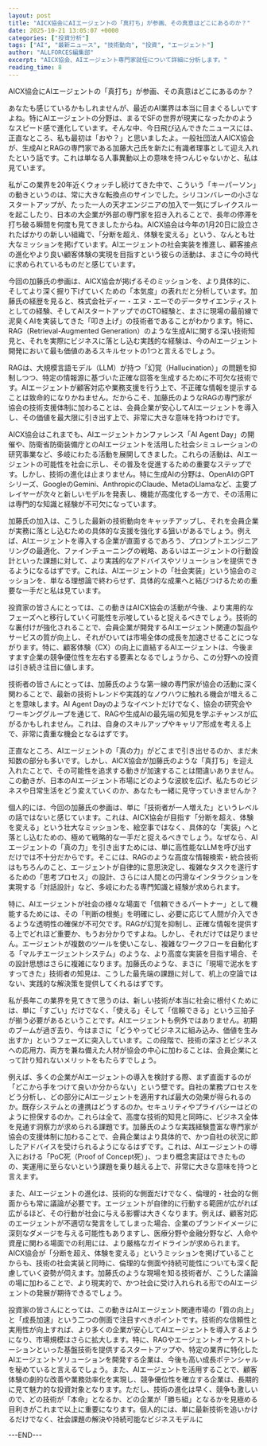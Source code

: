 ```yaml
---
layout: post
title: "AICX協会にAIエージェントの「真打ち」が参画、その真意はどこにあるのか？"
date: 2025-10-21 13:05:07 +0000
categories: ["投資分析"]
tags: ["AI", "最新ニュース", "技術動向", "投資", "エージェント"]
author: "ALLFORCES編集部"
excerpt: "AICX協会、AIエージェント専門家就任について詳細に分析します。"
reading_time: 8
---
```


AICX協会にAIエージェントの「真打ち」が参画、その真意はどこにあるのか？

あなたも感じているかもしれませんが、最近のAI業界は本当に目まぐるしいですよね。特にAIエージェントの分野は、まるでSFの世界が現実になったかのようなスピード感で進化しています。そんな中、今日飛び込んできたニュースには、正直なところ、私も最初は「おや？」と思いましたよ。一般社団法人AICX協会が、生成AIとRAGの専門家である加藤大己氏を新たに有識者理事として迎え入れたという話です。これは単なる人事異動以上の意味を持つんじゃないかと、私は見ています。

私がこの業界を20年近くウォッチし続けてきた中で、こういう「キーパーソン」の動きというのは、常に大きな転換点のサインでした。シリコンバレーの小さなスタートアップが、たった一人の天才エンジニアの加入で一気にブレイクスルーを起こしたり、日本の大企業が外部の専門家を招き入れることで、長年の停滞を打ち破る瞬間を何度も見てきましたからね。AICX協会は今年の1月20日に設立されたばかりの新しい組織で、「分断を超え、体験を変える」という、なんとも壮大なミッションを掲げています。AIエージェントの社会実装を推進し、顧客接点の進化やより良い顧客体験の実現を目指すという彼らの活動は、まさに今の時代に求められているものだと感じています。

今回の加藤氏の参画は、AICX協会が掲げるそのミッションを、より具体的に、そしてより深く掘り下げていくための「本気度」の表れだと分析しています。加藤氏の経歴を見ると、株式会社ディー・エヌ・エーでのデータサイエンティストとしての経験、そしてAIスタートアップでのCTO経験と、まさに現場の最前線で泥臭くAIを実装してきた「叩き上げ」の技術者であることがわかります。特に、RAG（Retrieval-Augmented Generation）のような生成AIに関する深い技術知見と、それを実際にビジネスに落とし込む実践的な経験は、今のAIエージェント開発において最も価値のあるスキルセットの1つと言えるでしょう。

RAGは、大規模言語モデル（LLM）が持つ「幻覚（Hallucination）」の問題を抑制しつつ、特定の情報源に基づいた正確な回答を生成するために不可欠な技術です。AIエージェントが顧客対応や業務支援を行う上で、不正確な情報を提示することは致命的になりかねません。だからこそ、加藤氏のようなRAGの専門家が協会の技術支援体制に加わることは、会員企業が安心してAIエージェントを導入し、その価値を最大限に引き出す上で、非常に大きな意味を持つわけです。

AICX協会はこれまでも、AIエージェントカンファレンス「AI Agent Day」の開催や、防衛省防衛装備庁とのAIエージェントを活用した社会シミュレーションの研究事業など、多岐にわたる活動を展開してきました。これらの活動は、AIエージェントの可能性を社会に示し、その普及を促進するための重要なステップです。しかし、技術の進化は止まりません。特に生成AIの分野は、OpenAIのGPTシリーズ、GoogleのGemini、AnthropicのClaude、MetaのLlamaなど、主要プレイヤーが次々と新しいモデルを発表し、機能が高度化する一方で、その活用には専門的な知識と経験が不可欠になっています。

加藤氏の加入は、こうした最新の技術動向をキャッチアップし、それを会員企業が実務に落とし込むための具体的な支援を強化する狙いがあるでしょう。例えば、AIエージェントを導入する企業が直面するであろう、プロンプトエンジニアリングの最適化、ファインチューニングの戦略、あるいはエージェントの行動設計といった課題に対して、より実践的なアドバイスやソリューションを提供できるようになるはずです。これは、AIエージェントの「社会実装」という協会のミッションを、単なる理想論で終わらせず、具体的な成果へと結びつけるための重要な一手だと私は見ています。

投資家の皆さんにとっては、この動きはAICX協会の活動が今後、より実用的なフェーズへと移行していく可能性を示唆していると捉えるべきでしょう。技術的な裏付けが強化されることで、会員企業が開発するAIエージェント関連の製品やサービスの質が向上し、それがひいては市場全体の成長を加速させることにつながります。特に、顧客体験（CX）の向上に直結するAIエージェントは、今後ますます企業の競争優位性を左右する要素となるでしょうから、この分野への投資は引き続き注目に値します。

技術者の皆さんにとっては、加藤氏のような第一線の専門家が協会の活動に深く関わることで、最新の技術トレンドや実践的なノウハウに触れる機会が増えることを意味します。AI Agent Dayのようなイベントだけでなく、協会の研究会やワーキンググループを通じて、RAGや生成AIの最先端の知見を学ぶチャンスが広がるかもしれません。これは、自身のスキルアップやキャリア形成を考える上で、非常に貴重な機会となるはずです。

正直なところ、AIエージェントの「真の力」がどこまで引き出せるのか、まだ未知数の部分も多いです。しかし、AICX協会が加藤氏のような「真打ち」を迎え入れたことで、その可能性を追求する動きが加速することは間違いありません。この動きが、日本のAIエージェント市場にどのような波紋を広げ、私たちのビジネスや日常生活をどう変えていくのか、あなたも一緒に見守っていきませんか？

個人的には、今回の加藤氏の参画は、単に「技術者が一人増えた」というレベルの話ではないと感じています。これは、AICX協会が目指す「分断を超え、体験を変える」という壮大なミッションを、絵空事ではなく、具体的な「実装」へと落とし込むための、極めて戦略的な一手だと捉えるべきでしょう。なぜなら、AIエージェントの「真の力」を引き出すためには、単に高性能なLLMを呼び出すだけでは不十分だからです。そこには、RAGのような高度な情報検索・統合技術はもちろんのこと、エージェントが自律的に意思決定し、複雑なタスクを遂行するための「思考プロセス」の設計、さらには人間との円滑なインタラクションを実現する「対話設計」など、多岐にわたる専門知識と経験が求められます。

特に、AIエージェントが社会の様々な場面で「信頼できるパートナー」として機能するためには、その「判断の根拠」を明確にし、必要に応じて人間が介入できるような透明性の確保が不可欠です。RAGが幻覚を抑制し、正確な情報を提供する上でどれほど重要か、もうお分かりですよね。しかし、それだけでは足りません。エージェントが複数のツールを使いこなし、複雑なワークフローを自動化する「マルチエージェントシステム」のような、より高度な実装を目指す場合、その設計思想はさらに複雑になります。加藤氏のような、まさに「現場で泥水をすすってきた」技術者の知見は、こうした最先端の課題に対して、机上の空論ではない、実践的な解決策を提供してくれるはずです。

私が長年この業界を見てきて思うのは、新しい技術が本当に社会に根付くためには、単に「すごい」だけでなく、「使える」そして「信頼できる」という三拍子が揃う必要があるということです。AIエージェントも例外ではありません。初期のブームが過ぎ去り、今はまさに「どうやってビジネスに組み込み、価値を生み出すか」というフェーズに突入しています。この段階で、技術の深さとビジネスへの応用力、両方を兼ね備えた人材が協会の中心に加わることは、会員企業にとって計り知れないメリットをもたらすでしょう。

例えば、多くの企業がAIエージェントの導入を検討する際、まず直面するのが「どこから手をつけて良いか分からない」という壁です。自社の業務プロセスをどう分析し、どの部分にAIエージェントを適用すれば最大の効果が得られるのか。既存システムとの連携はどうするのか。セキュリティやプライバシーはどのように担保するのか。これらは全て、高度な技術的知見と同時に、ビジネス全体を見通す洞察力が求められる課題です。加藤氏のような実践経験豊富な専門家が協会の支援体制に加わることで、会員企業はより具体的で、かつ自社の状況に即したアドバイスを受けられるようになるはずです。これは、AIエージェントの導入における「PoC死（Proof of Concept死）」、つまり概念実証はできたものの、実運用に至らないという課題を乗り越える上で、非常に大きな意味を持つと言えます。

また、AIエージェントの進化は、技術的な側面だけでなく、倫理的・社会的な側面からも常に議論が必要です。エージェントが自律的に行動する範囲が広がれば広がるほど、その行動が社会に与える影響は大きくなります。例えば、顧客対応のエージェントが不適切な発言をしてしまった場合、企業のブランドイメージに深刻なダメージを与える可能性もありますし、医療分野や金融分野など、人命や資産に関わる場面での利用には、より厳格なガイドラインが求められます。AICX協会が「分断を超え、体験を変える」というミッションを掲げていることからも、技術の社会実装と同時に、倫理的な側面や持続可能性についても深く配慮していく姿勢が伺えます。加藤氏のような現場を知る技術者が、こうした議論の場に加わることで、より現実的で、かつ社会に受け入れられる形でのAIエージェントの発展が期待できるでしょう。

投資家の皆さんにとっては、この動きはAIエージェント関連市場の「質の向上」と「成長加速」という二つの側面で注目すべきポイントです。技術的な信頼性と実用性が向上すれば、より多くの企業が安心してAIエージェントを導入するようになり、市場規模はさらに拡大します。特に、RAGやエージェントオーケストレーションといった基盤技術を提供するスタートアップや、特定の業界に特化したAIエージェントソリューションを開発する企業は、今後も高い成長ポテンシャルを秘めていると言えるでしょう。また、AIエージェントを活用することで、顧客体験の劇的な改善や業務効率化を実現し、競争優位性を確立する企業は、長期的に見て魅力的な投資対象となります。ただし、技術の進化は早く、競争も激しいので、どの技術が「本命」となるか、どの企業が「勝ち組」となるかを見極める目利きがこれまで以上に重要になります。個人的には、単に最新技術を追いかけるだけでなく、社会課題の解決や持続可能なビジネスモデルに

---END---